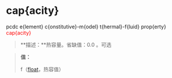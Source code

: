 # cap{acity}
pcdc e{lement} c{onstitutive}-m{odel} t{hermal}-f{luid} prop{erty} <span style='color: red;'>cap{acity}</span>
> **描述：**热容量。省缺值：0.0
。可选

> 
> **值：**
> 
> f（[float](数据类型/float/)，热容值）

